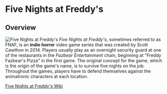 # Five Nights at Freddy's
## Overview
![Five Nights at Freddy's](https://assets.nintendo.com/image/upload/c_fill,w_1200/q_auto:best/f_auto/dpr_2.0/ncom/en_US/games/switch/f/five-nights-at-freddys-switch/hero)
_Five Nights at Freddy's_, sometimes referred to as FNAF, is an **indie horror** video game series that was created by Scott Cawthon in 2014. Players usually play as an overnight security guard at one of the restaurants in the _Fazbear Entertainment_ chain, beginning at "Freddy Fazbear's Pizza" in the first game. The original concept for the game, which is the origin of the game's name, is to survive five nights on the job. Throughout the games, players have to defend themselves against the animatronic characters at each location.

[Five Nights at Freddy's Wiki](https://freddy-fazbears-pizza.fandom.com/wiki/Five_Nights_at_Freddy%27s_Wiki)
